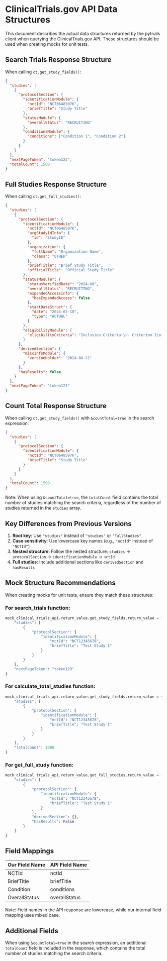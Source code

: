 # ClinicalTrials.gov API Data Structures

This document describes the actual data structures returned by the pytrials client when querying the ClinicalTrials.gov API. These structures should be used when creating mocks for unit tests.

## Search Trials Response Structure

When calling `ct.get_study_fields()`:

```json
{
  "studies": [
    {
      "protocolSection": {
        "identificationModule": {
          "nctId": "NCT06485076",
          "briefTitle": "Study Title"
        },
        "statusModule": {
          "overallStatus": "RECRUITING"
        },
        "conditionsModule": {
          "conditions": ["Condition 1", "Condition 2"]
        }
      }
    }
  ],
  "nextPageToken": "token123",
  "totalCount": 1500
}
```

## Full Studies Response Structure

When calling `ct.get_full_studies()`:

```json
{
  "studies": [
    {
      "protocolSection": {
        "identificationModule": {
          "nctId": "NCT06485076",
          "orgStudyIdInfo": {
            "id": "StudyID"
          },
          "organization": {
            "fullName": "Organization Name",
            "class": "OTHER"
          },
          "briefTitle": "Brief Study Title",
          "officialTitle": "Official Study Title"
        },
        "statusModule": {
          "statusVerifiedDate": "2024-08",
          "overallStatus": "RECRUITING",
          "expandedAccessInfo": {
            "hasExpandedAccess": false
          },
          "startDateStruct": {
            "date": "2024-07-18",
            "type": "ACTUAL"
          }
        },
        "eligibilityModule": {
          "eligibilityCriteria": "Inclusion Criteria:\n- Criterion 1\n- Criterion 2\n\nExclusion Criteria:\n- Criterion A\n- Criterion B"
        }
      },
      "derivedSection": {
        "miscInfoModule": {
          "versionHolder": "2024-08-21"
        }
      },
      "hasResults": false
    }
  ],
  "nextPageToken": "token123"
}
```

## Count Total Response Structure

When calling `ct.get_study_fields()` with `&countTotal=true` in the search expression:

```json
{
  "studies": [
    {
      "protocolSection": {
        "identificationModule": {
          "nctId": "NCT06485076",
          "briefTitle": "Study Title"
        }
      }
    }
  ],
  "totalCount": 1500
}
```

Note: When using `&countTotal=true`, the `totalCount` field contains the total number of studies matching the search criteria, regardless of the number of studies returned in the `studies` array.

## Key Differences from Previous Versions

1. **Root key**: Use `"studies"` instead of `"studies"` or `"FullStudies"`
2. **Case sensitivity**: Use lowercase key names (e.g., `"nctId"` instead of `"NCTId"`)
3. **Nested structure**: Follow the nested structure: `studies` → `protocolSection` → `identificationModule` → `nctId`
4. **Full studies**: Include additional sections like `derivedSection` and `hasResults`

## Mock Structure Recommendations

When creating mocks for unit tests, ensure they match these structures:

### For search_trials function:
```python
mock_clinical_trials_api.return_value.get_study_fields.return_value = {
    "studies": [
        {
            "protocolSection": {
                "identificationModule": {
                    "nctId": "NCT12345678",
                    "briefTitle": "Test Study 1"
                }
            }
        }
    ],
    "nextPageToken": "token123"
}
```

### For calculate_total_studies function:
```python
mock_clinical_trials_api.return_value.get_study_fields.return_value = {
    "studies": [
        {
            "protocolSection": {
                "identificationModule": {
                    "nctId": "NCT12345678",
                    "briefTitle": "Test Study 1"
                }
            }
        }
    ],
    "totalCount": 1000
}
```

### For get_full_study function:
```python
mock_clinical_trials_api.return_value.get_full_studies.return_value = {
    "studies": [
        {
            "protocolSection": {
                "identificationModule": {
                    "nctId": "NCT12345678",
                    "briefTitle": "Test Study 1"
                }
            },
            "derivedSection": {},
            "hasResults": False
        }
    ]
}
```

## Field Mappings

| Our Field Name | API Field Name |
|----------------|----------------|
| NCTId          | nctId          |
| BriefTitle     | briefTitle     |
| Condition      | conditions     |
| OverallStatus  | overallStatus  |

Note: Field names in the API response are lowercase, while our internal field mapping uses mixed case.

## Additional Fields

When using `&countTotal=true` in the search expression, an additional `totalCount` field is included in the response, which contains the total number of studies matching the search criteria.